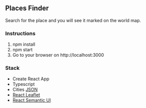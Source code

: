 ## Places Finder 

Search for the place and you will see it marked on the world map.

### Instructions
1. npm install
2. npm start
3. Go to your browser on http://localhost:3000

### Stack
- Create React App
- Typescript
- Cities [JSON](https://github.com/lutangar/cities.json)
- [React Leaflet](https://react-leaflet.js.org/)
- [React Semantic UI](https://react.semantic-ui.com/)